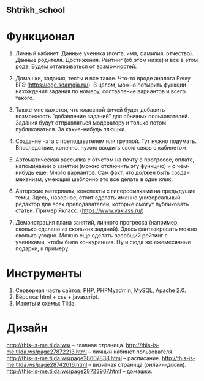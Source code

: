 ## Shtrikh_school

# Функционал

1) Личный кабинет. Данные ученика (почта, имя, фамилия, отчество). Данные родителя. Достижения. Рейтинг (об этом ниже) и все в этом роде. Будем отталкиваться от возможностей.

2) Домашки, задания, тесты и все такое. Что-то вроде аналога Решу ЕГЭ (https://ege.sdamgia.ru/). В целом, можно потырить функции нахождения задания по номеру, составление вариантов и всего такого. 

3) Также мне кажется, что классной фичей будет добавить возможность “добавление заданий” для обычных пользователей. Задания будут отправляться модератору и только потом публиковаться. За какие-нибудь плюшки.

4) Создание чата с преподавателем или группой. Тут нужно подумать.
Впоследствие, конечно, нужно вводить свою связь с кабинетом.

5) Автоматическая рассылка с отчетом на почту о прогрессе, оплате, напоминании о занятии (можно отключить эту функцию) и о чем-нибудь еще. Много вариантов. Сам факт, что должен быть создан механизм, умеющий шаблонно это все делать в один клик. 

6) Авторские материалы, конспекты с гиперссылками на предыдущие темы. Здесь, наверное, стоит сделать именно универсальный редактор для всех преподавателей, которые смогут публиковать статьи. Пример Якласс. (https://www.yaklass.ru/) 

7) Демонстрация плана занятий, личного прогресса (например, сколько сделано из скольких заданий). Здесь фантазировать можно сколько угодно.
Можно еще сделать всеобщий рейтинг с учениками, чтобы была конкуренция. Ну и сюда же ежемесячные подарки, к примеру.

# Инструменты

1) Серверная часть сайтов: PHP, PHPMyadmin, MySQL, Apache 2.0.
2) Вёрстка: html + css + javascript.
3) Макеты и схемы: Tilda.

# Дизайн

http://this-is-me.tilda.ws/ – главная страница.
http://this-is-me.tilda.ws/page27872213.html – личный кабинет пользователя.
http://this-is-me.tilda.ws/page28607838.html – расписание.
http://this-is-me.tilda.ws/page28742616.html – визитная страница (онлайн-доски).
http://this-is-me.tilda.ws/page28723907.html – домашки.
